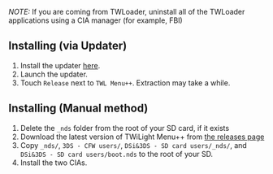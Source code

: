*NOTE:* If you are coming from TWLoader, uninstall all of the TWLoader applications using a CIA manager (for example, FBI)
## Installing (via Updater)
1. Install the updater [here](https://github.com/RocketRobz/TWiLightMenu-Updater/releases).
2. Launch the updater.
3. Touch `Release` next to `TWL Menu++`. Extraction may take a while.
## Installing (Manual method)
1. Delete the `_nds` folder from the root of your SD card, if it exists
2. Download the latest version of TWiLight Menu++ from [the releases page](https://github.com/RocketRobz/TWiLightMenu/releases)
3. Copy `_nds/`, `3DS - CFW users/`, `DSi&3DS - SD card users/_nds/`, and `DSi&3DS - SD card users/boot.nds` to the root of your SD.
4. Install the two CIAs.